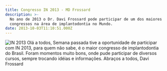 ```yaml
---
title: Congresso IN 2013 - MD Frossard
description: >-
  No ano de 2013 o Dr. Davi Frossard pode participar de um dos maiores
  congressos na área de implantodontia no Mundo. 
date: 2013-10-03T11:10:51.000Z
---
```


![IN 2013](/images/uploads/2013/10/IN-2013-300x300.jpeg "IN 2013") Olá a todos, Semana passada tive a oportunidade de participar com IN 2013, para quem não sabe, é o maior congresso de implantodontia do Brasil. Foram momentos muito bons, onde pude participar de diversos cursos, sempre trocando idéias e informações. Abraços a todos, Davi Frossard
